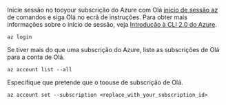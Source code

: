 Inicie sessão no tooyour subscrição do Azure com Olá [início de sessão az](/cli/azure/#login) de comandos e siga Olá no ecrã de instruções. Para obter mais informações sobre o início de sessão, veja [Introdução à CLI 2.0 do Azure](/cli/azure/get-started-with-azure-cli).

```azurecli
az login
```

Se tiver mais do que uma subscrição do Azure, liste as subscrições de Olá para a conta de Olá.

```azurecli
az account list --all
```

Especifique que pretende que o toouse de subscrição de Olá.

```azurecli
az account set --subscription <replace_with_your_subscription_id>
```